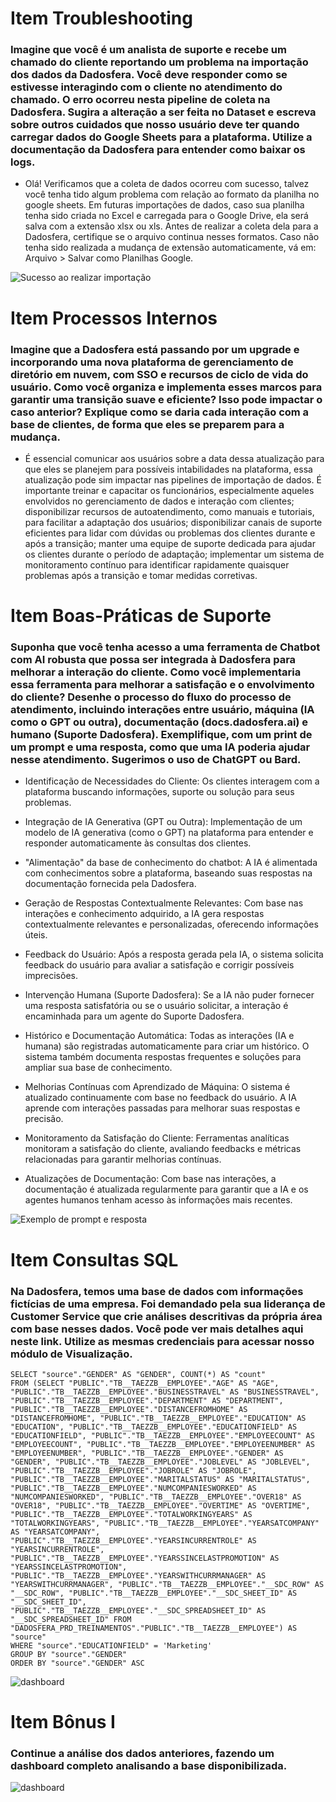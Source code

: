 # Item Troubleshooting

### Imagine que você é um analista de suporte e recebe um chamado do cliente reportando um problema na importação dos dados da Dadosfera. Você deve responder como se estivesse interagindo com o cliente no atendimento do chamado. O erro ocorreu nesta pipeline de coleta na Dadosfera. Sugira a alteração a ser feita no Dataset e escreva sobre outros cuidados que nosso usuário deve ter quando carregar dados do Google Sheets para a plataforma. Utilize a documentação da Dadosfera para entender como baixar os logs.

- Olá! Verificamos que a coleta de dados ocorreu com sucesso, talvez você tenha tido algum problema com relação ao formato da planilha no google sheets. Em futuras importações de dados, caso sua planilha tenha sido criada no Excel e carregada para o Google Drive, ela será salva com a extensão xlsx ou xls. Antes de realizar a coleta dela para a Dadosfera, certifique se o arquivo continua nesses formatos. Caso não tenha sido realizada a mudança de extensão automaticamente, vá em: Arquivo > Salvar como Planilhas Google.

![Sucesso ao realizar importação](https://github.com/Pedroaguilar1232/PEDRO_ALMEIDA_DDF_SUPORTE_2023_01/blob/main/images/sucesso.png)

# Item Processos Internos

### Imagine que a Dadosfera está passando por um upgrade e incorporando uma nova plataforma de gerenciamento de diretório em nuvem, com SSO e recursos de ciclo de vida do usuário. Como você organiza e implementa esses marcos para garantir uma transição suave e eficiente? Isso pode impactar o caso anterior? Explique como se daria cada interação com a base de clientes, de forma que eles se preparem para a mudança.

- É essencial comunicar aos usuários sobre a data dessa atualização para que eles se planejem para possíveis intabilidades na plataforma, essa atualização pode sim impactar nas pipelines de importação de dados. É importante treinar e capacitar  os funcionários, especialmente aqueles envolvidos no gerenciamento de dados e interação com clientes; disponibilizar recursos de autoatendimento, como manuais e tutoriais, para facilitar a adaptação dos usuários; disponibilizar canais de suporte eficientes para lidar com dúvidas ou problemas dos clientes durante e após a transição; manter uma equipe de suporte dedicada para ajudar os clientes durante o período de adaptação; implementar um sistema de monitoramento contínuo para identificar rapidamente quaisquer problemas após a transição e tomar medidas corretivas.

# Item Boas-Práticas de Suporte

### Suponha que você tenha acesso a uma ferramenta de Chatbot com AI robusta que possa ser integrada à Dadosfera para melhorar a interação do cliente. Como você implementaria essa ferramenta para melhorar a satisfação e o envolvimento do cliente? Desenhe o processo do fluxo do processo de atendimento, incluindo interações entre usuário, máquina (IA como o GPT ou outra), documentação (docs.dadosfera.ai) e humano (Suporte Dadosfera). Exemplifique, com um print de um prompt e uma resposta, como que uma IA poderia ajudar nesse atendimento. Sugerimos o uso de ChatGPT ou Bard.

- Identificação de Necessidades do Cliente:
Os clientes interagem com a plataforma buscando informações, suporte ou solução para seus problemas.

- Integração de IA Generativa (GPT ou Outra):
Implementação de um modelo de IA generativa (como o GPT) na plataforma para entender e responder automaticamente às consultas dos clientes.

- "Alimentação" da base de conhecimento do chatbot:
A IA é alimentada com conhecimentos sobre a plataforma, baseando suas respostas na documentação fornecida pela Dadosfera.

- Geração de Respostas Contextualmente Relevantes:
Com base nas interações e conhecimento adquirido, a IA gera respostas contextualmente relevantes e personalizadas, oferecendo informações úteis.

- Feedback do Usuário:
Após a resposta gerada pela IA, o sistema solicita feedback do usuário para avaliar a satisfação e corrigir possíveis imprecisões.

- Intervenção Humana (Suporte Dadosfera):
Se a IA não puder fornecer uma resposta satisfatória ou se o usuário solicitar, a interação é encaminhada para um agente do Suporte Dadosfera.

- Histórico e Documentação Automática:
Todas as interações (IA e humana) são registradas automaticamente para criar um histórico. O sistema também documenta respostas frequentes e soluções para ampliar sua base de conhecimento.

- Melhorias Contínuas com Aprendizado de Máquina:
O sistema é atualizado continuamente com base no feedback do usuário. A IA aprende com interações passadas para melhorar suas respostas e precisão.

- Monitoramento da Satisfação do Cliente:
Ferramentas analíticas monitoram a satisfação do cliente, avaliando feedbacks e métricas relacionadas para garantir melhorias contínuas.

- Atualizações de Documentação:
Com base nas interações, a documentação é atualizada regularmente para garantir que a IA e os agentes humanos tenham acesso às informações mais recentes.

![Exemplo de prompt e  resposta](https://github.com/Pedroaguilar1232/PEDRO_ALMEIDA_DDF_SUPORTE_2023_01/blob/main/images/chatbot.png)

# Item Consultas SQL

### Na Dadosfera, temos uma base de dados com informações fictícias de uma empresa. Foi demandado pela sua liderança de Customer Service que crie análises descritivas da própria área com base nesses dados. Você pode ver mais detalhes aqui neste link. Utilize as mesmas credenciais para acessar nosso módulo de Visualização.

```
SELECT "source"."GENDER" AS "GENDER", COUNT(*) AS "count"
FROM (SELECT "PUBLIC"."TB__TAEZZB__EMPLOYEE"."AGE" AS "AGE", "PUBLIC"."TB__TAEZZB__EMPLOYEE"."BUSINESSTRAVEL" AS "BUSINESSTRAVEL", "PUBLIC"."TB__TAEZZB__EMPLOYEE"."DEPARTMENT" AS "DEPARTMENT", "PUBLIC"."TB__TAEZZB__EMPLOYEE"."DISTANCEFROMHOME" AS "DISTANCEFROMHOME", "PUBLIC"."TB__TAEZZB__EMPLOYEE"."EDUCATION" AS "EDUCATION", "PUBLIC"."TB__TAEZZB__EMPLOYEE"."EDUCATIONFIELD" AS "EDUCATIONFIELD", "PUBLIC"."TB__TAEZZB__EMPLOYEE"."EMPLOYEECOUNT" AS "EMPLOYEECOUNT", "PUBLIC"."TB__TAEZZB__EMPLOYEE"."EMPLOYEENUMBER" AS "EMPLOYEENUMBER", "PUBLIC"."TB__TAEZZB__EMPLOYEE"."GENDER" AS "GENDER", "PUBLIC"."TB__TAEZZB__EMPLOYEE"."JOBLEVEL" AS "JOBLEVEL", "PUBLIC"."TB__TAEZZB__EMPLOYEE"."JOBROLE" AS "JOBROLE", "PUBLIC"."TB__TAEZZB__EMPLOYEE"."MARITALSTATUS" AS "MARITALSTATUS", "PUBLIC"."TB__TAEZZB__EMPLOYEE"."NUMCOMPANIESWORKED" AS "NUMCOMPANIESWORKED", "PUBLIC"."TB__TAEZZB__EMPLOYEE"."OVER18" AS "OVER18", "PUBLIC"."TB__TAEZZB__EMPLOYEE"."OVERTIME" AS "OVERTIME", "PUBLIC"."TB__TAEZZB__EMPLOYEE"."TOTALWORKINGYEARS" AS "TOTALWORKINGYEARS", "PUBLIC"."TB__TAEZZB__EMPLOYEE"."YEARSATCOMPANY" AS "YEARSATCOMPANY", "PUBLIC"."TB__TAEZZB__EMPLOYEE"."YEARSINCURRENTROLE" AS "YEARSINCURRENTROLE", "PUBLIC"."TB__TAEZZB__EMPLOYEE"."YEARSSINCELASTPROMOTION" AS "YEARSSINCELASTPROMOTION", "PUBLIC"."TB__TAEZZB__EMPLOYEE"."YEARSWITHCURRMANAGER" AS "YEARSWITHCURRMANAGER", "PUBLIC"."TB__TAEZZB__EMPLOYEE"."__SDC_ROW" AS "__SDC_ROW", "PUBLIC"."TB__TAEZZB__EMPLOYEE"."__SDC_SHEET_ID" AS "__SDC_SHEET_ID", "PUBLIC"."TB__TAEZZB__EMPLOYEE"."__SDC_SPREADSHEET_ID" AS "__SDC_SPREADSHEET_ID" FROM "DADOSFERA_PRD_TREINAMENTOS"."PUBLIC"."TB__TAEZZB__EMPLOYEE") AS "source"
WHERE "source"."EDUCATIONFIELD" = 'Marketing'
GROUP BY "source"."GENDER"
ORDER BY "source"."GENDER" ASC
```

![dashboard](https://github.com/Pedroaguilar1232/PEDRO_ALMEIDA_DDF_SUPORTE_2023_01/blob/main/images/dash2.png)

# Item Bônus I

### Continue a análise dos dados anteriores, fazendo um dashboard completo analisando a base disponibilizada.

![dashboard](https://github.com/Pedroaguilar1232/PEDRO_ALMEIDA_DDF_SUPORTE_2023_01/blob/main/images/dashboard.png)














